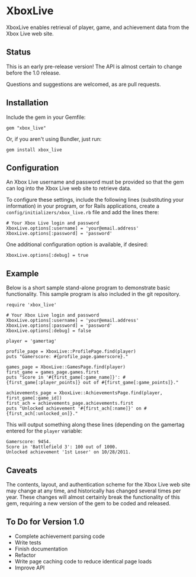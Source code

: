 # XboxLive

XboxLive enables retrieval of player, game, and achievement data from
the Xbox Live web site.

## Status

This is an early pre-release version! The API is almost certain to
change before the 1.0 release.

Questions and suggestions are welcomed, as are pull requests.

## Installation

Include the gem in your Gemfile:

    gem "xbox_live"

Or, if you aren't using Bundler, just run:

    gem install xbox_live

## Configuration

An Xbox Live username and password must be provided so that the gem
can log into the Xbox Live web site to retrieve data.

To configure these settings, include the following lines (substituting
your information) in your program, or for Rails applications, create
a `config/initializers/xbox_live.rb` file and add the lines there:

    # Your Xbox Live login and password
    XboxLive.options[:username] = 'your@email.address'
    XboxLive.options[:password] = 'password'

One additional configuration option is available, if desired:

    XboxLive.options[:debug] = true

## Example

Below is a short sample stand-alone program to demonstrate basic
functionality. This sample program is also included in the git
repository.

    require 'xbox_live'

    # Your Xbox Live login and password
    XboxLive.options[:username] = 'your@email.address'
    XboxLive.options[:password] = 'password'
    XboxLive.options[:debug] = false

    player = 'gamertag'

    profile_page = XboxLive::ProfilePage.find(player)
    puts "Gamerscore: #{profile_page.gamerscore}."

    games_page = XboxLive::GamesPage.find(player)
    first_game = games_page.games.first
    puts "Score in '#{first_game[:game_name]}': #{first_game[:player_points]} out of #{first_game[:game_points]}."

    achievements_page = XboxLive::AchievementsPage.find(player, first_game[:game_id])
    first_ach = achievements_page.achievements.first
    puts "Unlocked achievement '#{first_ach[:name]}' on #{first_ach[:unlocked_on]}."

This will output something along these lines (depending on the gamertag
entered for the `player` variable:

    Gamerscore: 9454.
    Score in 'Battlefield 3': 100 out of 1000.
    Unlocked achievement '1st Loser' on 10/28/2011.

## Caveats

The contents, layout, and authentication scheme for the Xbox Live web
site may change at any time, and historically has changed several times
per year. These changes will almost certainly break the functionality
of this gem, requiring a new version of the gem to be coded and
released.

## To Do for Version 1.0

* Complete achievement parsing code
* Write tests
* Finish documentation
* Refactor
* Write page caching code to reduce identical page loads
* Improve API
